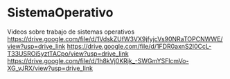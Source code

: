 # SistemaOperativo
Videos sobre trabajo de sistemas operativos
https://drive.google.com/file/d/1VdskZUfW3VX9jfyjcVs90NRaTOPCNWWE/view?usp=drive_link
https://drive.google.com/file/d/1FDR0axnS2l0CcL-T33USROi5yztTACpo/view?usp=drive_link
https://drive.google.com/file/d/1h8kVj0KRjk_-SWGmYSFlcmVo-XG_vJRX/view?usp=drive_link
